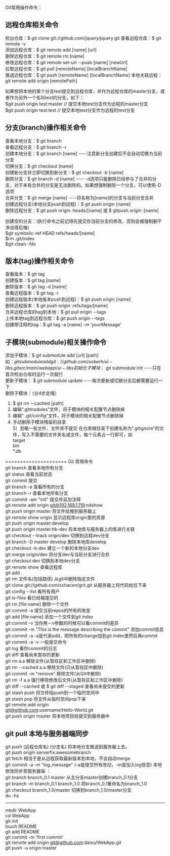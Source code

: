 Git常用操作命令：
## 远程仓库相关命令  
检出仓库：$ git clone git://github.com/jquery/jquery.git
查看远程仓库：$ git remote -v  
添加远程仓库：$ git remote add [name] [url]  
删除远程仓库：$ git remote rm [name]  
修改远程仓库：$ git remote set-url --push [name] [newUrl]  
拉取远程仓库：$ git pull [remoteName] [localBranchName]  
推送远程仓库：$ git push [remoteName] [localBranchName]
本地关联远程：git remote add origin [remotePath] 

如果想把本地的某个分支test提交到远程仓库，并作为远程仓库的master分支，或者作为另外一个名叫test的分支，如下：  
$git push origin test:master         // 提交本地test分支作为远程的master分支  
$git push origin test:test              // 提交本地test分支作为远程的test分支

## 分支(branch)操作相关命令
查看本地分支：$ git branch  
查看远程分支：$ git branch -r  
创建本地分支：$ git branch [name] ----注意新分支创建后不会自动切换为当前分支  
切换分支：$ git checkout [name]  
创建新分支并立即切换到新分支：$ git checkout -b [name]  
删除分支：$ git branch -d [name] ---- -d选项只能删除已经参与了合并的分支，对于未有合并的分支是无法删除的。如果想强制删除一个分支，可以使用-D选项  
合并分支：$ git merge [name] ----将名称为[name]的分支与当前分支合并  
创建远程分支(本地分支push到远程)：$ git push origin [name]  
删除远程分支：$ git push origin :heads/[name] 或 $ gitpush origin :[name]   

创建空的分支：(执行命令之前记得先提交你当前分支的修改，否则会被强制删干净没得后悔)  
$git symbolic-ref HEAD refs/heads/[name]  
$rm .git/index  
$git clean -fdx

## 版本(tag)操作相关命令
查看版本：$ git tag  
创建版本：$ git tag [name]  
删除版本：$ git tag -d [name]  
查看远程版本：$ git tag -r  
创建远程版本(本地版本push到远程)：$ git push origin [name]  
删除远程版本：$ git push origin :refs/tags/[name]  
合并远程仓库的tag到本地：$ git pull origin --tags  
上传本地tag到远程仓库：$ git push origin --tags  
创建带注释的tag：$ git tag -a [name] -m 'yourMessage'  

## 子模块(submodule)相关操作命令
添加子模块：$ git submodule add [url] [path]    
   如：$git submodule add     git://github.com/soberh/ui-libs.git     src/main/webapp/ui-libs    
初始化子模块：$ git submodule init  ----只在首次检出仓库时运行一次就行  
更新子模块： $ git submodule update ----每次更新或切换分支后都需要运行一下  
删除子模块：（分4步走哦）  
 1) $ git rm --cached [path]  
 2) 编辑“.gitmodules”文件，将子模块的相关配置节点删除掉  
 3) 编辑“ .git/config”文件，将子模块的相关配置节点删除掉  
 4) 手动删除子模块残留的目录  
5）忽略一些文件、文件夹不提交
在仓库根目录下创建名称为“.gitignore”的文件，写入不需要的文件夹名或文件，每个元素占一行即可，如  
target  
bin  
\*.db

=====================
Git 常用命令  
git branch 查看本地所有分支  
git status 查看当前状态   
git commit 提交   
git branch -a 查看所有的分支  
git branch -r 查看本地所有分支  
git commit -am "init" 提交并且加注释   
git remote add origin git@192.168.1.119:ndshow  
git push origin master 将文件给推到服务器上   
git remote show origin 显示远程库origin里的资源   
git push origin master:develop  
git push origin master:hb-dev 将本地库与服务器上的库进行关联   
git checkout --track origin/dev 切换到远程dev分支  
git branch -D master develop 删除本地库develop  
git checkout -b dev 建立一个新的本地分支dev  
git merge origin/dev 将分支dev与当前分支进行合并  
git checkout dev 切换到本地dev分支  
git remote show 查看远程库  
git add .  
git rm 文件名(包括路径) 从git中删除指定文件  
git clone git://github.com/schacon/grit.git 从服务器上将代码给拉下来  
git config --list 看所有用户  
git ls-files 看已经被提交的  
git rm [file name] 删除一个文件  
git commit -a 提交当前repos的所有的改变  
git add [file name] 添加一个文件到git index  
git commit -v 当你用－v参数的时候可以看commit的差异  
git commit -m "This is the message describing the commit" 添加commit信息  
git commit -a -a是代表add，把所有的change加到git index里然后再commit  
git commit -a -v 一般提交命令  
git log 看你commit的日志  
git diff 查看尚未暂存的更新  
git rm a.a 移除文件(从暂存区和工作区中删除)  
git rm --cached a.a 移除文件(只从暂存区中删除)  
git commit -m "remove" 移除文件(从Git中删除)  
git rm -f a.a 强行移除修改后文件(从暂存区和工作区中删除)  
git diff --cached 或 $ git diff --staged 查看尚未提交的更新  
git stash push 将文件给push到一个临时空间中  
git stash pop 将文件从临时空间pop下来  
git remote add origin    
git@github.com:username/Hello-World.git    
git push origin master 将本地项目给提交到服务器中  

## git pull 本地与服务器端同步
git push (远程仓库名) (分支名) 将本地分支推送到服务器上去。  
git push origin serverfix:awesomebranch  
git fetch 相当于是从远程获取最新版本到本地，不会自动merge  
git commit -a -m "log_message" (-a是提交所有改动，-m是加入log信息) 本地修改同步至服务器端 ：  
git branch branch_0.1 master 从主分支master创建branch_0.1分支  
git branch -m branch_0.1 branch_1.0 将branch_0.1重命名为branch_1.0  
git checkout branch_1.0/master 切换到branch_1.0/master分支  
du -hs

-----------------------------------------------------------
mkdir WebApp  
cd WebApp  
git init  
touch README  
git add README  
git commit -m 'first commit'  
git remote add origin git@github.com:daixu/WebApp.git  
git push -u origin master  
